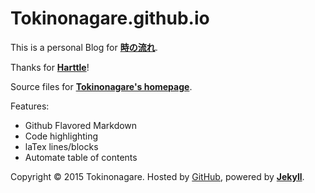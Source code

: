 Tokinonagare.github.io
=================
This is a personal Blog for **[時の流れ](tokinonagare.com)**.

Thanks for **[Harttle](http://Harttle.github.io)**!

Source files for **[Tokinonagare's homepage](http://tokinonagare.github.io)**.

Features:

* Github Flavored Markdown
* Code highlighting
* laTex lines/blocks
* Automate table of contents


Copyright © 2015 Tokinonagare. Hosted by [GitHub](http://github.com/harttle/), powered by **[Jekyll](http://github.com/mojombo/jekyll)**.
